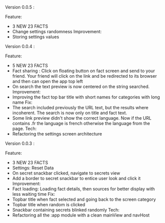 Version 0.0.5 :

Feature:
 - 3 NEW 23 FACTS
 - Change settings randomness
Improvement:
 - Storing settings values

Version 0.0.4 :

Feature:
 - 5 NEW 23 FACTS
 - Fact sharing : Click on floating button on fact screen and send to your friend. Your friend will click on the link and be redirected to its browser and then can open the app top left 
 - On search the text preview is now centered on the string searched.
Improvement:
 - Improving the fact top bar title with short names for categories with long name
Fix:
 - The search included previously the URL text, but the results where incoherent. The search is now only on title and fact text.
 - Some link preview didn't show the correct language. Now if the URL contains .fr the language is french otherwise the language from the page.
Tech:
 - Refactoring the settings screen architecture

Version 0.0.3 :

Feature:
 - 3 NEW 23 FACTS
 - Settings: Reset Data
 - On secret snackbar clicked, navigate to secrets view
 - Add a border to secret snackbar to entice user look and click it
Improvement:
 - Fact loading: Loading fact details, then sources for better display with less waiting time
Fix:
 - Topbar title when fact selected and going back to the screen category
 - Topbar title when random is clicked
 - Snackbar containing secrets blinked randomly
Tech:
 - Refactoring all the :app module with a clean mainView and navHost